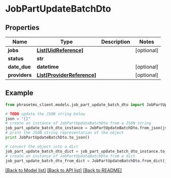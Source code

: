 # JobPartUpdateBatchDto

## Properties

| Name          | Type                                                | Description | Notes      |
| ------------- | --------------------------------------------------- | ----------- | ---------- |
| **jobs**      | [**List[UidReference]**](UidReference.md)           |             | [optional] |
| **status**    | **str**                                             |             |
| **date_due**  | **datetime**                                        |             | [optional] |
| **providers** | [**List[ProviderReference]**](ProviderReference.md) |             | [optional] |

## Example

```python
from phrasetms_client.models.job_part_update_batch_dto import JobPartUpdateBatchDto

# TODO update the JSON string below
json = "{}"
# create an instance of JobPartUpdateBatchDto from a JSON string
job_part_update_batch_dto_instance = JobPartUpdateBatchDto.from_json(json)
# print the JSON string representation of the object
print JobPartUpdateBatchDto.to_json()

# convert the object into a dict
job_part_update_batch_dto_dict = job_part_update_batch_dto_instance.to_dict()
# create an instance of JobPartUpdateBatchDto from a dict
job_part_update_batch_dto_from_dict = JobPartUpdateBatchDto.from_dict(job_part_update_batch_dto_dict)
```

[[Back to Model list]](../README.md#documentation-for-models) [[Back to API list]](../README.md#documentation-for-api-endpoints) [[Back to README]](../README.md)
